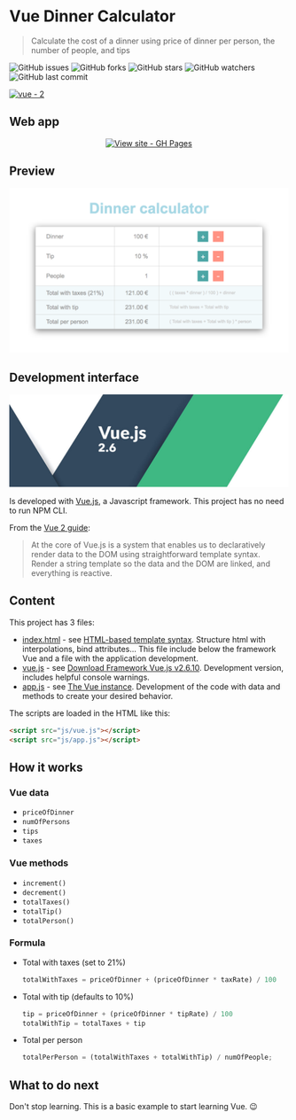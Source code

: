 # Vue Dinner Calculator
> Calculate the cost of a dinner using price of dinner per person, the number of people, and tips

![GitHub issues](https://img.shields.io/github/issues/beatrizsmerino/vue-dinner-calculator)
![GitHub forks](https://img.shields.io/github/forks/beatrizsmerino/vue-dinner-calculator)
![GitHub stars](https://img.shields.io/github/stars/beatrizsmerino/vue-dinner-calculator)
![GitHub watchers](https://img.shields.io/github/watchers/beatrizsmerino/vue-dinner-calculator)
![GitHub last commit](https://img.shields.io/github/last-commit/beatrizsmerino/vue-dinner-calculator)

[![vue - 2](https://img.shields.io/badge/vue-2-2ea44f?logo=vue.js)](vuejs.org/)


## Web app

<div align="center">
  
[![View site - GH Pages](https://img.shields.io/badge/View_site-GH_Pages-2ea44f?style=for-the-badge)](https://beatrizsmerino.github.io.github.io/vue-dinner-calculator/)

</div>

## Preview

[![Vue Dinner Calculator app screenshot](/docs/images/vue-dinner-calculator.png "Vue Dinner Calculator app screenshot")](https://beatrizsmerino.github.io/vue-dinner-calculator/)

## Development interface

[![Vue logo](/docs/images/vue-js-2.jpg)](https://vuejs.org/)

Is developed with [Vue.js](https://vuejs.org/), a Javascript framework. This project has no need to run NPM CLI.

From the [Vue 2 guide](https://vuejs.org/v2/guide/):

> At the core of Vue.js is a system that enables us to declaratively render data to the DOM using straightforward template syntax. Render a string template so the data and the DOM are linked, and everything is reactive.

## Content

This project has 3 files:

- [index.html](/index.html) - see [HTML-based template syntax](https://vuejs.org/v2/guide/syntax.html). Structure html with interpolations, bind attributes... This file include below the framework Vue and a file with the application development.
- [vue.js](/js/vue.js) - see [Download Framework Vue.js v2.6.10](https://github.com/vuejs/vue/archive/v2.6.10.zip). Development version, includes helpful console warnings.
- [app.js](/js/app.js) - see [The Vue instance](https://vuejs.org/v2/guide/instance.html). Development of the code with data and methods to create your desired behavior.

The scripts are loaded in the HTML like this:

```html
<script src="js/vue.js"></script>
<script src="js/app.js"></script>  
```

## How it works

### Vue data

- `priceOfDinner`
- `numOfPersons`
- `tips`
- `taxes`  
  
### Vue methods

- `increment()`
- `decrement()`
- `totalTaxes()`
- `totalTip()`
- `totalPerson()` 
  
### Formula

- Total with taxes (set to 21%)
    ```javascript
    totalWithTaxes = priceOfDinner + (priceOfDinner * taxRate) / 100
    ```
- Total with tip (defaults to 10%)
    ```javascript
    tip = priceOfDinner + (priceOfDinner * tipRate) / 100
    totalWithTip = totalTaxes + tip
    ```
- Total per person
    ```javascript
    totalPerPerson = (totalWithTaxes + totalWithTip) / numOfPeople;
    ```

## What to do next

Don't stop learning. This is a basic example to start learning Vue. :wink:
